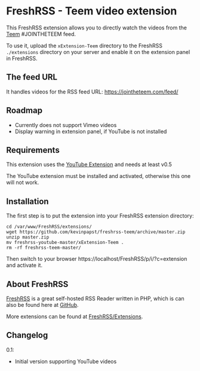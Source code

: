 # FreshRSS - Teem video extension

This FreshRSS extension allows you to directly watch the videos from the [Teem](https://jointheteem.com) #JOINTHETEEM feed.

To use it, upload the ```xExtension-Teem``` directory to the FreshRSS `./extensions` directory on your server and enable it on the extension panel in FreshRSS.

## The feed URL

It handles videos for the RSS feed URL: https://jointheteem.com/feed/

## Roadmap

- Currently does not support Vimeo videos
- Display warning in extension panel, if YouTube is not installed 

## Requirements

This extension uses the [YouTube Extension](https://github.com/kevinpapst/freshrss-youtube) and needs at least v0.5

The YouTube extension must be installed and activated, otherwise this one will not work. 

## Installation

The first step is to put the extension into your FreshRSS extension directory:
```
cd /var/www/FreshRSS/extensions/
wget https://github.com/kevinpapst/freshrss-teem/archive/master.zip
unzip master.zip
mv freshrss-youtube-master/xExtension-Teem .
rm -rf freshrss-teem-master/
```

Then switch to your browser https://localhost/FreshRSS/p/i/?c=extension and activate it.

## About FreshRSS
[FreshRSS](https://freshrss.org/) is a great self-hosted RSS Reader written in PHP, which is can also be found here at [GitHub](https://github.com/FreshRSS/FreshRSS).

More extensions can be found at [FreshRSS/Extensions](https://github.com/FreshRSS/Extensions).

## Changelog

0.1: 
* Initial version supporting YouTube videos
